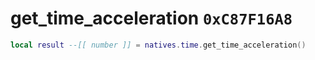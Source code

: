 # get_time_acceleration `0xC87F16A8`

```lua
local result --[[ number ]] = natives.time.get_time_acceleration()
```